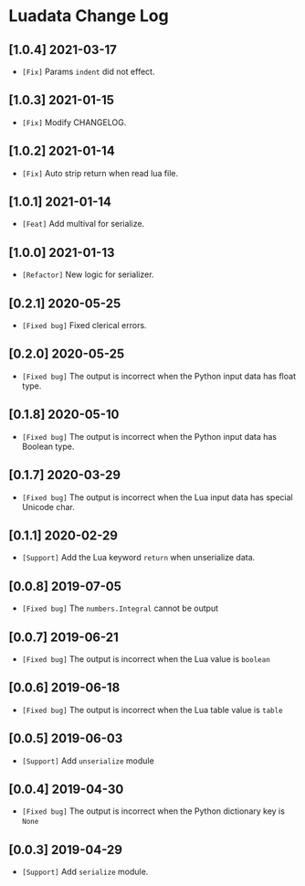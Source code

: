 # Luadata Change Log

## [1.0.4] 2021-03-17

- `[Fix]` Params `indent` did not effect. 

## [1.0.3] 2021-01-15

- `[Fix]` Modify CHANGELOG.

## [1.0.2] 2021-01-14

- `[Fix]` Auto strip return when read lua file.

## [1.0.1] 2021-01-14

- `[Feat]` Add multival for serialize.

## [1.0.0] 2021-01-13

- `[Refactor]` New logic for serializer.

## [0.2.1] 2020-05-25

- `[Fixed bug]` Fixed clerical errors.

## [0.2.0] 2020-05-25

- `[Fixed bug]` The output is incorrect when the Python input data has float type.

## [0.1.8] 2020-05-10

- `[Fixed bug]` The output is incorrect when the Python input data has Boolean type.

## [0.1.7] 2020-03-29

- `[Fixed bug]` The output is incorrect when the Lua input data has special Unicode char.

## [0.1.1] 2020-02-29

- `[Support]` Add the Lua keyword `return` when unserialize data.

## [0.0.8] 2019-07-05

- `[Fixed bug]` The `numbers.Integral` cannot be output

## [0.0.7] 2019-06-21

- `[Fixed bug]` The output is incorrect when the Lua value is `boolean`

## [0.0.6] 2019-06-18

- `[Fixed bug]` The output is incorrect when the Lua table value is `table`

## [0.0.5] 2019-06-03

- `[Support]` Add `unserialize` module

## [0.0.4] 2019-04-30

- `[Fixed bug]` The output is incorrect when the Python dictionary key is `None`

## [0.0.3] 2019-04-29

- `[Support]` Add `serialize` module.
